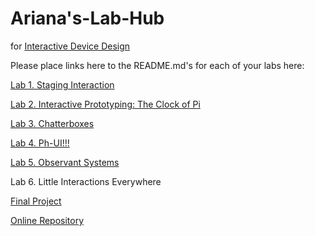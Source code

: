 # Ariana's-Lab-Hub
for [Interactive Device Design](https://github.com/FAR-Lab/Developing-and-Designing-Interactive-Devices/)

Please place links here to the README.md's for each of your labs here:

[Lab 1. Staging Interaction](https://github.com/arianab68/Interactive-Lab-Hub/blob/Fall2023/Lab%201/README.md)

[Lab 2. Interactive Prototyping: The Clock of Pi](https://github.com/arianab68/Interactive-Lab-Hub/blob/Fall2023/Lab%202/README.md)

[Lab 3. Chatterboxes](https://github.com/arianab68/Interactive-Lab-Hub/blob/Fall2023/Lab%203/README.md)

[Lab 4. Ph-UI!!!](https://github.com/arianab68/Interactive-Lab-Hub/blob/Fall2023/Lab%204/README.md)

[Lab 5. Observant Systems](https://github.com/arianab68/Interactive-Lab-Hub/blob/Fall2023/Lab%205/README.md)

Lab 6. Little Interactions Everywhere

[Final Project](https://github.com/FAR-Lab/Developing-and-Designing-Interactive-Devices/blob/2023Fall/FinalProject.md)

[Online Repository](https://github.com/FAR-Lab/Developing-and-Designing-Interactive-Devices/blob/2023Fall/FinalProject.md)

